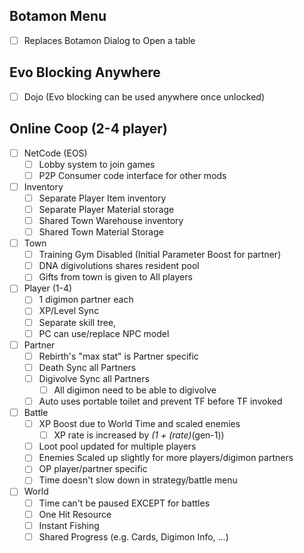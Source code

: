 ## Botamon Menu
- [ ] Replaces Botamon Dialog to Open a table

## Evo Blocking Anywhere
- [ ] Dojo (Evo blocking can be used anywhere once unlocked)

## Online Coop (2-4 player)
- [ ] NetCode (EOS)
	- [ ] Lobby system to join games
	- [ ] P2P Consumer code interface for other mods
- [ ] Inventory
	- [ ] Separate Player Item inventory
	- [ ] Separate Player Material storage
	- [ ] Shared Town Warehouse inventory
	- [ ] Shared Town Material Storage
- [ ] Town
	- [ ] Training Gym Disabled (Initial Parameter Boost for partner)
	- [ ] DNA digivolutions shares resident pool
	- [ ] Gifts from town is given to All players
- [ ] Player (1-4)
	- [ ] 1 digimon partner each
	- [ ] XP/Level Sync
	- [ ] Separate skill tree,
	- [ ] PC can use/replace NPC model
- [ ] Partner
	- [ ] Rebirth's "max stat" is Partner specific
	- [ ] Death Sync all Partners
	- [ ] Digivolve Sync all Partners
		- [ ] All digimon need to be able to digivolve
	- [ ] Auto uses portable toilet and prevent TF before TF invoked 
- [ ] Battle
	- [ ] XP Boost due to World Time and scaled enemies
		- [ ] XP rate is increased by *(1 + (rate)*(gen-1))
	- [ ] Loot pool updated for multiple players
	- [ ] Enemies Scaled up slightly for more players/digimon partners
	- [ ] OP player/partner specific
	- [ ] Time doesn't slow down in strategy/battle menu
- [ ] World
	- [ ] Time can't be paused EXCEPT for battles
	- [ ] One Hit Resource
	- [ ] Instant Fishing
	- [ ] Shared Progress (e.g. Cards, Digimon Info, ...)
